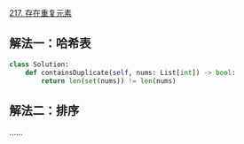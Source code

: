 [217. 存在重复元素](https://leetcode-cn.com/problems/contains-duplicate/)

## 解法一：哈希表

```py
class Solution:
    def containsDuplicate(self, nums: List[int]) -> bool:
        return len(set(nums)) != len(nums)
```

## 解法二：排序

……
